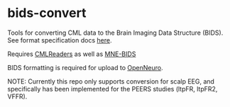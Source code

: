 # bids-convert
Tools for converting CML data to the Brain Imaging Data Structure (BIDS). See format specification docs [here](https://bids-specification.readthedocs.io/en/stable/).

Requires [CMLReaders](https://github.com/pennmem/cmlreaders) as well as [MNE-BIDS](https://github.com/mne-tools/mne-bids)

BIDS formatting is required for upload to [OpenNeuro](https://openneuro.org).

NOTE: Currently this repo only supports conversion for scalp EEG, and specifically has been implemented for the PEERS studies (ltpFR, ltpFR2, VFFR). 
